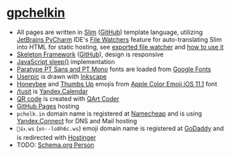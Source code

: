 # [gpchelkin](http://pchelk.in)
- All pages are written in [Slim](http://slim-lang.com/) ([GitHub](https://github.com/slim-template/slim)) template language, utilizing [JetBrains PyCharm](https://www.jetbrains.com/pycharm/) IDE's [File Watchers](https://www.jetbrains.com/help/pycharm/2017.1/file-watchers.html) feature for auto-translating Slim into HTML for static hosting, see [exported file watcher](jetbrains_filewatchers_slim.xml) and [how to use it](https://www.jetbrains.com/help/pycharm/2017.1/using-file-watchers.html#enableFileWatcher)
- [Skeleton Framework](https://skeleton-framework.github.io/) ([GitHub](https://github.com/skeleton-framework/skeleton-framework)), design is responsive
- [JavaScript sleep()](https://stackoverflow.com/a/39914235/2490759) implementation
- [Paratype PT Sans and PT Mono](http://www.paratype.com/public/) fonts are loaded from [Google Fonts](https://fonts.google.com/)
- [Userpic](http://pchelk.in/gpchelkin.png) is drawn with [Inkscape](https://inkscape.org)
- [Honeybee](https://emojipedia.org/apple/ios-11.1/honeybee/) and [Thumbs Up](https://emojipedia.org/apple/ios-11.1/thumbs-up-sign/) emojis from [Apple Color Emoji iOS 11.1](https://emojipedia.org/apple/ios-11.1/) font
- [/tusit](http://pchelk.in/tusit) is [Yandex.Calendar](https://yandex.ru/support/calendar/faq/whatfor.html)
- [QR code](http://pchelk.in/qr.png) is created with [QArt Coder](https://research.swtch.com/qr/draw)
- [GitHub Pages](https://pages.github.com/) hosting
- `pchelk.in` domain name is registered at [Namecheap](https://www.namecheap.com/) and is using [Yandex.Connect](https://yandex.com/support/connect/index.html) for DNS and Mail hosting
- `🐝👍.ws` (`xn--lo8h6c.ws`) emoji domain name is registered at [GoDaddy](https://❤❤❤.ws/) and is redirected with [Hostinger](https://www.hostinger.com/)
- TODO: [Schema.org Person](https://schema.org/Person)

<!-- - Translated into HTML with [Plim](http://plim.readthedocs.io) ([GitHub](https://github.com/avanov/Plim)), Python port of Ruby's Slim -->
